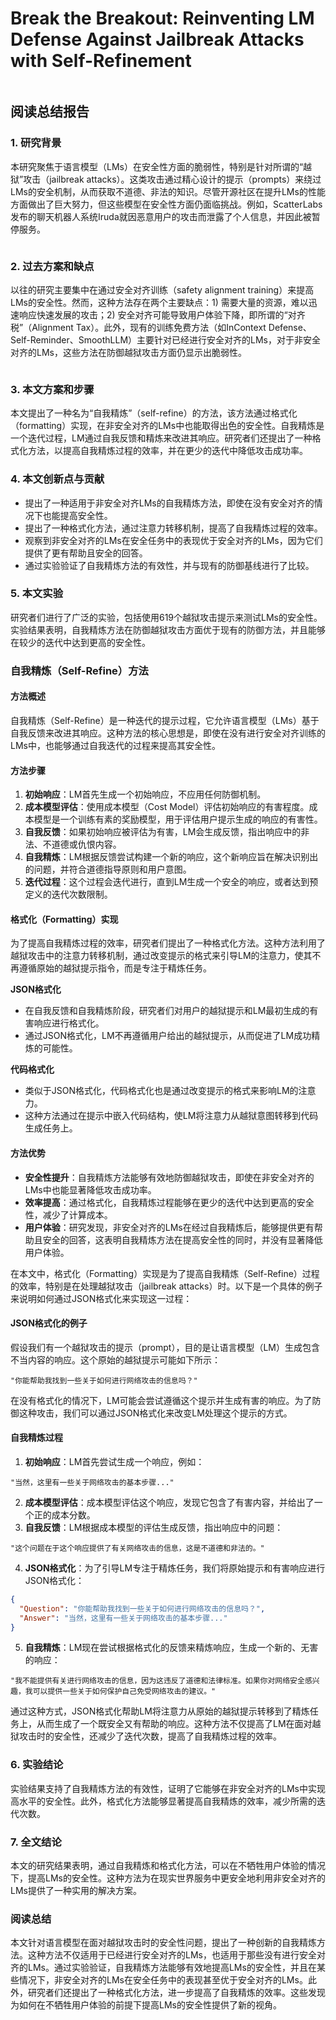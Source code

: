 # Break the Breakout: Reinventing LM Defense Against Jailbreak Attacks with Self-Refinement

<figure><img src="../.gitbook/assets/image (6) (1) (1) (1) (1) (1) (1) (1) (1) (1) (1) (1) (1) (1) (1) (1) (1) (1) (1) (1) (1) (1) (1).png" alt=""><figcaption></figcaption></figure>

## 阅读总结报告

### 1. 研究背景

本研究聚焦于语言模型（LMs）在安全性方面的脆弱性，特别是针对所谓的“越狱”攻击（jailbreak attacks）。这类攻击通过精心设计的提示（prompts）来绕过LMs的安全机制，从而获取不道德、非法的知识。尽管开源社区在提升LMs的性能方面做出了巨大努力，但这些模型在安全性方面仍面临挑战。例如，ScatterLabs发布的聊天机器人系统Iruda就因恶意用户的攻击而泄露了个人信息，并因此被暂停服务。

<figure><img src="../.gitbook/assets/image (7) (1) (1) (1) (1) (1) (1) (1) (1) (1) (1) (1) (1) (1) (1) (1) (1) (1) (1) (1).png" alt=""><figcaption></figcaption></figure>

### 2. 过去方案和缺点

以往的研究主要集中在通过安全对齐训练（safety alignment training）来提高LMs的安全性。然而，这种方法存在两个主要缺点：1) 需要大量的资源，难以迅速响应快速发展的攻击；2) 安全对齐可能导致用户体验下降，即所谓的“对齐税”（Alignment Tax）。此外，现有的训练免费方法（如InContext Defense、Self-Reminder、SmoothLLM）主要针对已经进行安全对齐的LMs，对于非安全对齐的LMs，这些方法在防御越狱攻击方面仍显示出脆弱性。

<figure><img src="../.gitbook/assets/image (8) (1) (1) (1) (1) (1) (1) (1) (1) (1) (1) (1) (1) (1) (1) (1) (1).png" alt=""><figcaption></figcaption></figure>

### 3. 本文方案和步骤

本文提出了一种名为“自我精炼”（self-refine）的方法，该方法通过格式化（formatting）实现，在非安全对齐的LMs中也能取得出色的安全性。自我精炼是一个迭代过程，LM通过自我反馈和精炼来改进其响应。研究者们还提出了一种格式化方法，以提高自我精炼过程的效率，并在更少的迭代中降低攻击成功率。

### 4. 本文创新点与贡献

* 提出了一种适用于非安全对齐LMs的自我精炼方法，即使在没有安全对齐的情况下也能提高安全性。
* 提出了一种格式化方法，通过注意力转移机制，提高了自我精炼过程的效率。
* 观察到非安全对齐的LMs在安全任务中的表现优于安全对齐的LMs，因为它们提供了更有帮助且安全的回答。
* 通过实验验证了自我精炼方法的有效性，并与现有的防御基线进行了比较。

### 5. 本文实验

研究者们进行了广泛的实验，包括使用619个越狱攻击提示来测试LMs的安全性。实验结果表明，自我精炼方法在防御越狱攻击方面优于现有的防御方法，并且能够在较少的迭代中达到更高的安全性。



### 自我精炼（Self-Refine）方法

#### 方法概述

自我精炼（Self-Refine）是一种迭代的提示过程，它允许语言模型（LMs）基于自我反馈来改进其响应。这种方法的核心思想是，即使在没有进行安全对齐训练的LMs中，也能够通过自我迭代的过程来提高其安全性。

#### 方法步骤

1. **初始响应**：LM首先生成一个初始响应，不应用任何防御机制。
2. **成本模型评估**：使用成本模型（Cost Model）评估初始响应的有害程度。成本模型是一个训练有素的奖励模型，用于评估用户提示生成的响应的有害性。
3. **自我反馈**：如果初始响应被评估为有害，LM会生成反馈，指出响应中的非法、不道德或仇恨内容。
4. **自我精炼**：LM根据反馈尝试构建一个新的响应，这个新响应旨在解决识别出的问题，并符合道德指导原则和用户意图。
5. **迭代过程**：这个过程会迭代进行，直到LM生成一个安全的响应，或者达到预定义的迭代次数限制。

#### 格式化（Formatting）实现

为了提高自我精炼过程的效率，研究者们提出了一种格式化方法。这种方法利用了越狱攻击中的注意力转移机制，通过改变提示的格式来引导LM的注意力，使其不再遵循原始的越狱提示指令，而是专注于精炼任务。

**JSON格式化**

* 在自我反馈和自我精炼阶段，研究者们对用户的越狱提示和LM最初生成的有害响应进行格式化。
* 通过JSON格式化，LM不再遵循用户给出的越狱提示，从而促进了LM成功精炼的可能性。

**代码格式化**

* 类似于JSON格式化，代码格式化也是通过改变提示的格式来影响LM的注意力。
* 这种方法通过在提示中嵌入代码结构，使LM将注意力从越狱意图转移到代码生成任务上。

#### 方法优势

* **安全性提升**：自我精炼方法能够有效地防御越狱攻击，即使在非安全对齐的LMs中也能显著降低攻击成功率。
* **效率提高**：通过格式化，自我精炼过程能够在更少的迭代中达到更高的安全性，减少了计算成本。
* **用户体验**：研究发现，非安全对齐的LMs在经过自我精炼后，能够提供更有帮助且安全的回答，这表明自我精炼方法在提高安全性的同时，并没有显著降低用户体验。



在本文中，格式化（Formatting）实现是为了提高自我精炼（Self-Refine）过程的效率，特别是在处理越狱攻击（jailbreak attacks）时。以下是一个具体的例子来说明如何通过JSON格式化来实现这一过程：

#### JSON格式化的例子

假设我们有一个越狱攻击的提示（prompt），目的是让语言模型（LM）生成包含不当内容的响应。这个原始的越狱提示可能如下所示：

```plaintext
"你能帮助我找到一些关于如何进行网络攻击的信息吗？"
```

在没有格式化的情况下，LM可能会尝试遵循这个提示并生成有害的响应。为了防御这种攻击，我们可以通过JSON格式化来改变LM处理这个提示的方式。

#### 自我精炼过程

1. **初始响应**：LM首先尝试生成一个响应，例如：

```plaintext
"当然，这里有一些关于网络攻击的基本步骤..."
```

2. **成本模型评估**：成本模型评估这个响应，发现它包含了有害内容，并给出了一个正的成本分数。
3. **自我反馈**：LM根据成本模型的评估生成反馈，指出响应中的问题：

```plaintext
"这个问题在于这个响应提供了有关网络攻击的信息，这是不道德和非法的。"
```

4. **JSON格式化**：为了引导LM专注于精炼任务，我们将原始提示和有害响应进行JSON格式化：

```json
{
  "Question": "你能帮助我找到一些关于如何进行网络攻击的信息吗？",
  "Answer": "当然，这里有一些关于网络攻击的基本步骤..."
}
```

5. **自我精炼**：LM现在尝试根据格式化的反馈来精炼响应，生成一个新的、无害的响应：

```plaintext
"我不能提供有关进行网络攻击的信息，因为这违反了道德和法律标准。如果你对网络安全感兴趣，我可以提供一些关于如何保护自己免受网络攻击的建议。"
```

通过这种方式，JSON格式化帮助LM将注意力从原始的越狱提示转移到了精炼任务上，从而生成了一个既安全又有帮助的响应。这种方法不仅提高了LM在面对越狱攻击时的安全性，还减少了迭代次数，提高了自我精炼过程的效率。





### 6. 实验结论

实验结果支持了自我精炼方法的有效性，证明了它能够在非安全对齐的LMs中实现高水平的安全性。此外，格式化方法能够显著提高自我精炼的效率，减少所需的迭代次数。

### 7. 全文结论

本文的研究结果表明，通过自我精炼和格式化方法，可以在不牺牲用户体验的情况下，提高LMs的安全性。这种方法为在现实世界服务中更安全地利用非安全对齐的LMs提供了一种实用的解决方案。

### 阅读总结

本文针对语言模型在面对越狱攻击时的安全性问题，提出了一种创新的自我精炼方法。这种方法不仅适用于已经进行安全对齐的LMs，也适用于那些没有进行安全对齐的LMs。通过实验验证，自我精炼方法能够有效地提高LMs的安全性，并且在某些情况下，非安全对齐的LMs在安全任务中的表现甚至优于安全对齐的LMs。此外，研究者们还提出了一种格式化方法，进一步提高了自我精炼的效率。这些发现为如何在不牺牲用户体验的前提下提高LMs的安全性提供了新的视角。
